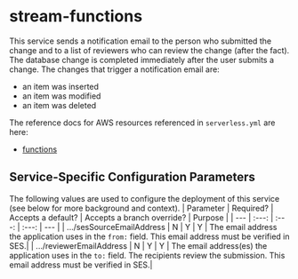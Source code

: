 # stream-functions

This service sends a notification email to the person who submitted the change and to a list of reviewers who can review the change (after the fact). The database change is completed immediately after the user submits a change. The changes that trigger a notification email are:

- an item was inserted
- an item was modified
- an item was deleted

The reference docs for AWS resources referenced in `serverless.yml` are here:

- [functions](https://www.serverless.com/framework/docs/providers/aws/guide/functions)

## Service-Specific Configuration Parameters

The following values are used to configure the deployment of this service (see below for more background and context).
| Parameter | Required? | Accepts a default? | Accepts a branch override? | Purpose |
| --- | :---: | :---: | :---: | --- |
| .../sesSourceEmailAddress | N | Y | Y | The email address the application uses in the `from:` field. This email address must be verified in SES.|
| .../reviewerEmailAddress | N | Y | Y | The email address(es) the application uses in the `to:` field. The recipients review the submission. This email address must be verified in SES.|
